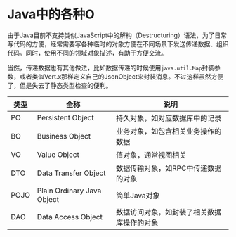 # Java中的各种O

由于Java目前不支持类似JavaScript中的解构（Destructuring）语法，为了日常写代码的方便，经常需要写各种临时的对象方便在不同场景下发送传递数据、组织代码。同时，使用不同的领域对象描述，有助于方便交流。

当然，传递数据也有其他做法，比如数据传递的时候使用`java.util.Map`封装参数，或者类似Vert.x那样定义自己的JsonObject来封装消息。不过这样虽然方便了，但是失去了静态类型检查的便利。

| 类型 | 全称                       | 说明                                       |
| ---- | -------------------------- | ------------------------------------------ |
| PO   | Persistent Object          | 持久对象，如对应数据库中的记录             |
| BO   | Business Object            | 业务对象，如包含相关业务操作的数据         |
| VO   | Value Object               | 值对象，通常视图相关                       |
| DTO  | Data Transfer Object       | 数据传输对象，如RPC中传递数据的对象        |
| POJO | Plain Ordinary Java Object | 简单Java对象                               |
| DAO  | Data Access Object         | 数据访问对象，如封装了相关数据库操作的对象 |

